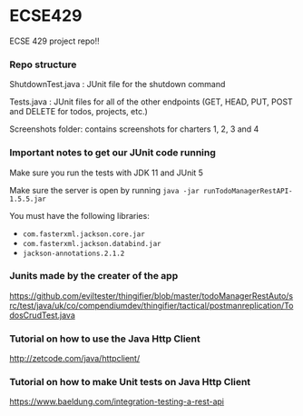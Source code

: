 # ECSE429
ECSE 429 project repo!!

### Repo structure

ShutdownTest.java : JUnit file for the shutdown command

Tests.java : JUnit files for all of the other endpoints (GET, HEAD, PUT, POST and DELETE for todos, projects, etc.)

Screenshots folder: contains screenshots for charters 1, 2, 3 and 4

### Important notes to get our JUnit code running

Make sure you run the tests with JDK 11 and JUnit 5

Make sure the server is open by running  `java -jar runTodoManagerRestAPI-1.5.5.jar`

You must have the following libraries:
- `com.fasterxml.jackson.core.jar`
- `com.fasterxml.jackson.databind.jar`
- `jackson-annotations.2.1.2`


### Junits made by the creater of the app

https://github.com/eviltester/thingifier/blob/master/todoManagerRestAuto/src/test/java/uk/co/compendiumdev/thingifier/tactical/postmanreplication/TodosCrudTest.java

### Tutorial on how to use the Java Http Client

http://zetcode.com/java/httpclient/

### Tutorial on how to make Unit tests on Java Http Client

https://www.baeldung.com/integration-testing-a-rest-api  
